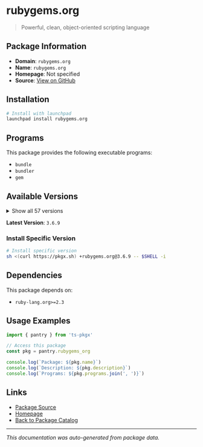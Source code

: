 # rubygems.org

> Powerful, clean, object-oriented scripting language

## Package Information

- **Domain**: `rubygems.org`
- **Name**: `rubygems.org`
- **Homepage**: Not specified
- **Source**: [View on GitHub](https://github.com/pkgxdev/pantry/tree/main/projects/rubygems.org/package.yml)

## Installation

```bash
# Install with launchpad
launchpad install rubygems.org
```

## Programs

This package provides the following executable programs:

- `bundle`
- `bundler`
- `gem`

## Available Versions

<details>
<summary>Show all 57 versions</summary>

- `3.6.9`, `3.6.8`, `3.6.7`, `3.6.6`, `3.6.5`
- `3.6.4`, `3.6.3`, `3.6.2`, `3.6.1`, `3.6.0`
- `3.5.23`, `3.5.22`, `3.5.21`, `3.5.20`, `3.5.19`
- `3.5.18`, `3.5.17`, `3.5.16`, `3.5.15`, `3.5.14`
- `3.5.13`, `3.5.12`, `3.5.11`, `3.5.10`, `3.5.9`
- `3.5.8`, `3.5.7`, `3.5.6`, `3.5.5`, `3.5.4`
- `3.5.3`, `3.5.2`, `3.5.1`, `3.5.0`, `3.4.22`
- `3.4.21`, `3.4.20`, `3.4.19`, `3.4.18`, `3.4.17`
- `3.4.16`, `3.4.15`, `3.4.14`, `3.4.13`, `3.4.10`
- `3.4.9`, `3.4.7`, `3.4.6`, `3.4.5`, `3.4.3`
- `3.4.2`, `3.4.1`, `3.4.0`, `3.3.27`, `3.3.26`
- `3.3.25`, `3.2.34`

</details>

**Latest Version**: `3.6.9`

### Install Specific Version

```bash
# Install specific version
sh <(curl https://pkgx.sh) +rubygems.org@3.6.9 -- $SHELL -i
```

## Dependencies

This package depends on:

- `ruby-lang.org>=2.3`

## Usage Examples

```typescript
import { pantry } from 'ts-pkgx'

// Access this package
const pkg = pantry.rubygems_org

console.log(`Package: ${pkg.name}`)
console.log(`Description: ${pkg.description}`)
console.log(`Programs: ${pkg.programs.join(', ')}`)
```

## Links

- [Package Source](https://github.com/pkgxdev/pantry/tree/main/projects/rubygems.org/package.yml)
- [Homepage](#)
- [Back to Package Catalog](../package-catalog.md)

---

*This documentation was auto-generated from package data.*
